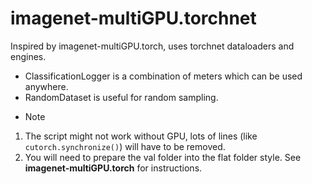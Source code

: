 # imagenet-multiGPU.torchnet

Inspired by imagenet-multiGPU.torch, uses torchnet dataloaders and engines.

- ClassificationLogger is a combination of meters which can be used anywhere.
- RandomDataset is useful for random sampling.

* Note

1. The script might not work without GPU, lots of lines (like `cutorch.synchronize()`) will have to be removed.
2. You will need to prepare the val folder into the flat folder style. See **imagenet-multiGPU.torch** for instructions.
